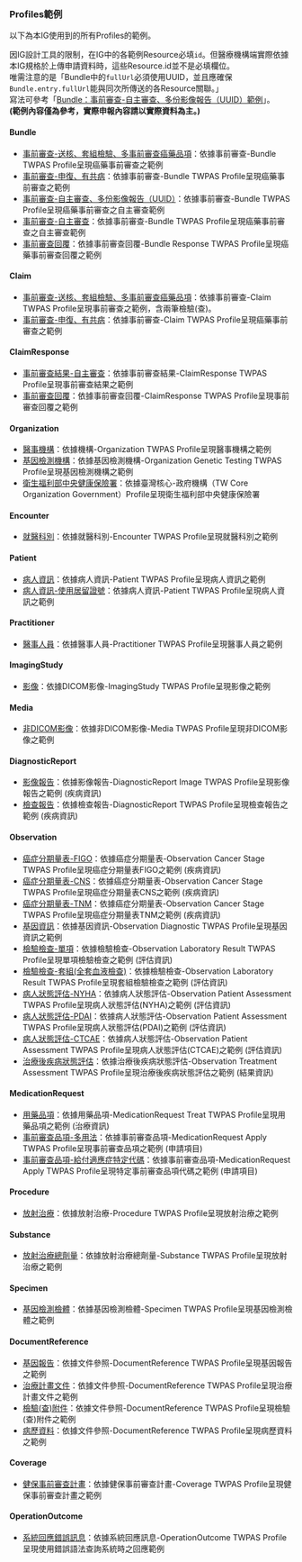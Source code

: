 ### Profiles範例
以下為本IG使用到的所有Profiles的範例。
<div class="bg-danger">
因IG設計工具的限制，在IG中的各範例Resource必填<code>id</code>。但醫療機構端實際依據本IG規格於上傳申請資料時，這些Resource.id並不是必填欄位。   <br/> 
唯需注意的是「Bundle中的<code>fullUrl</code>必須使用UUID，並且應確保<code>Bundle.entry.fullUrl</code>能與同次所傳送的各Resource關聯。」    <br/>
寫法可參考「<a href="Bundle-bun-uuid-example.html">Bundle：事前審查-自主審查、多份影像報告（UUID）範例</a>」。  <br/>
<b>(範例內容僅為參考，實際申報內容請以實際資料為主。)</b>
</div>

#### Bundle
- [事前審查-送核、套組檢驗、多事前審查癌藥品項](Bundle-bun-1.html)：依據事前審查-Bundle TWPAS Profile呈現癌藥事前審查之範例
- [事前審查-申復、有共病](Bundle-bun-3.html)：依據事前審查-Bundle TWPAS Profile呈現癌藥事前審查之範例
- [事前審查-自主審查、多份影像報告（UUID）](Bundle-bun-uuid-example.html)：依據事前審查-Bundle TWPAS Profile呈現癌藥事前審查之自主審查範例
- [<span class="bg-success">事前審查-自主審查</span>](Bundle-bun-self.html)：依據事前審查-Bundle TWPAS Profile呈現癌藥事前審查之自主審查範例
- [事前審查回覆](Bundle-bun-response.html)：依據事前審查回覆-Bundle Response TWPAS Profile呈現癌藥事前審查回覆之範例

#### Claim
- [事前審查-送核、套組檢驗、多事前審查癌藥品項](Claim-cla-1.html)：依據事前審查-Claim TWPAS Profile呈現事前審查之範例，含兩筆檢驗(查)。
- [事前審查-申復、有共病](Claim-cla-3.html)：依據事前審查-Claim TWPAS Profile呈現癌藥事前審查之範例

#### ClaimResponse
- [事前審查結果-自主審查](ClaimResponse-self-assessment-example.html)：依據事前審查結果-ClaimResponse TWPAS Profile呈現事前審查結果之範例
- [事前審查回覆](ClaimResponse-claim-response-example.html)：依據事前審查回覆-ClaimResponse TWPAS Profile呈現事前審查回覆之範例

#### Organization
- [醫事機構](Organization-org-hosp-example.html)：依據機構-Organization TWPAS Profile呈現醫事機構之範例
- [基因檢測機構](Organization-org-gene-example.html)：依據基因檢測機構-Organization Genetic Testing TWPAS Profile呈現基因檢測機構之範例
- [衛生福利部中央健康保險署](Organization-org-nhi.html)：依據臺灣核心-政府機構（TW Core Organization Government）Profile呈現衛生福利部中央健康保險署

#### Encounter
- [就醫科別](Encounter-enc-min.html)：依據就醫科別-Encounter TWPAS Profile呈現就醫科別之範例

#### Patient
- [病人資訊](Patient-pat-min.html)：依據病人資訊-Patient TWPAS Profile呈現病人資訊之範例
- [<span class="bg-success">病人資訊-使用居留證號</span>](Patient-pat-resident.html)：依據病人資訊-Patient TWPAS Profile呈現病人資訊之範例

#### Practitioner
- [醫事人員](Practitioner-pra-min.html)：依據醫事人員-Practitioner TWPAS Profile呈現醫事人員之範例

#### ImagingStudy
- [影像](ImagingStudy-imaStu-min.html)：依據DICOM影像-ImagingStudy TWPAS Profile呈現影像之範例

#### Media
- [非DICOM影像](Media-med-min.html)：依據非DICOM影像-Media TWPAS Profile呈現非DICOM影像之範例

#### DiagnosticReport
- [影像報告](DiagnosticReport-diaRep-ima-min.html)：依據影像報告-DiagnosticReport Image TWPAS Profile呈現影像報告之範例 (疾病資訊)
- [檢查報告](DiagnosticReport-diaRep-min.html)：依據檢查報告-DiagnosticReport TWPAS Profile呈現檢查報告之範例 (疾病資訊)

#### Observation
- [癌症分期量表-FIGO](Observation-obs-cancer-figo.html)：依據癌症分期量表-Observation Cancer Stage TWPAS Profile呈現癌症分期量表FIGO之範例 (疾病資訊)
- [癌症分期量表-CNS](Observation-obs-cancer-cns.html)：依據癌症分期量表-Observation Cancer Stage TWPAS Profile呈現癌症分期量表CNS之範例 (疾病資訊)
- [<span class="bg-success">癌症分期量表-TNM</span>](Observation-obs-cancer-tnm.html)：依據癌症分期量表-Observation Cancer Stage TWPAS Profile呈現癌症分期量表TNM之範例 (疾病資訊)
- [基因資訊](Observation-obs-diagnostic-min.html)：依據基因資訊-Observation Diagnostic TWPAS Profile呈現基因資訊之範例
- [檢驗檢查-單項](Observation-obs-lab-min.html)：依據檢驗檢查-Observation Laboratory Result TWPAS Profile呈現單項檢驗檢查之範例 (評估資訊)
- [檢驗檢查-套組(全套血液檢查)](Observation-obs-lab-cbc.html)：依據檢驗檢查-Observation Laboratory Result TWPAS Profile呈現套組檢驗檢查之範例 (評估資訊)
- [病人狀態評估-NYHA](Observation-obs-pat-nyha.html)：依據病人狀態評估-Observation Patient Assessment TWPAS Profile呈現病人狀態評估(NYHA)之範例 (評估資訊)
- [病人狀態評估-PDAI](Observation-obs-pat-pdai.html)：依據病人狀態評估-Observation Patient Assessment TWPAS Profile呈現病人狀態評估(PDAI)之範例 (評估資訊)
- [<span class="bg-success">病人狀態評估-CTCAE</span>](Observation-obs-pat-ctcae.html)：依據病人狀態評估-Observation Patient Assessment TWPAS Profile呈現病人狀態評估(CTCAE)之範例 (評估資訊)
- [治療後疾病狀態評估](Observation-obs-tx-min.html)：依據治療後疾病狀態評估-Observation Treatment Assessment TWPAS Profile呈現治療後疾病狀態評估之範例 (結果資訊)

#### MedicationRequest
- [用藥品項](MedicationRequest-medReq-treat.html)：依據用藥品項-MedicationRequest Treat TWPAS Profile呈現用藥品項之範例 (治療資訊)
- [事前審查品項-多用法](MedicationRequest-medReq-apply.html)：依據事前審查品項-MedicationRequest Apply TWPAS Profile呈現事前審查品項之範例 (申請項目)
- [事前審查品項-給付適應症特定代碼](MedicationRequest-medReq-apply-2.html)：依據事前審查品項-MedicationRequest Apply TWPAS Profile呈現特定事前審查品項代碼之範例 (申請項目)
 
#### Procedure
- [放射治療](Procedure-pro-min.html)：依據放射治療-Procedure TWPAS Profile呈現放射治療之範例

#### Substance
- [放射治療總劑量](Substance-sub-min.html)：依據放射治療總劑量-Substance TWPAS Profile呈現放射治療之範例

#### Specimen
- [基因檢測檢體](Specimen-spe-min.html)：依據基因檢測檢體-Specimen TWPAS Profile呈現基因檢測檢體之範例

#### DocumentReference
- [基因報告](DocumentReference-doc-gene-min.html)：依據文件參照-DocumentReference TWPAS Profile呈現基因報告之範例
- [治療計畫文件](DocumentReference-doc-careplan-min.html)：依據文件參照-DocumentReference TWPAS Profile呈現治療計畫文件之範例
- [檢驗(查)附件](DocumentReference-doc-test-min.html)：依據文件參照-DocumentReference TWPAS Profile呈現檢驗(查)附件之範例
- [病歷資料](DocumentReference-doc-medicalRecord-min.html)：依據文件參照-DocumentReference TWPAS Profile呈現病歷資料之範例

#### Coverage
- [健保事前審查計畫](Coverage-cov-min.html)：依據健保事前審查計畫-Coverage TWPAS Profile呈現健保事前審查計畫之範例

#### OperationOutcome
- [系統回應錯誤訊息](OperationOutcome-error-example.html)：依據系統回應訊息-OperationOutcome TWPAS Profile呈現使用錯誤語法查詢系統時之回應範例